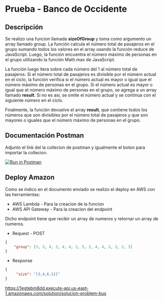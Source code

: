 # Prueba - Banco de Occidente


## Descripción

Se realizo una funcion llamada **sizeOfGroup** y toma como argumento un array llamado group. La función calcula el número total de pasajeros en el grupo sumando todos los valores en el array usando la función reduce de JavaScript. Luego, la función encuentra el número máximo de personas en el grupo utilizando la función Math.max de JavaScript.


La función luego itera sobre cada número del 1 al número total de pasajeros. Si el número total de pasajeros es divisible por el número actual en el ciclo, la función verifica si el número actual es mayor o igual que el número máximo de personas en el grupo. Si el número actual es mayor o igual que el número máximo de personas en el grupo, se agrega a un array llamado **result**. Si no es así, se omite el número actual y se continúa con el siguiente número en el ciclo.

Finalmente, la función devuelve el array **result**, que contiene todos los números que son divisibles por el número total de pasajeros y que son mayores o iguales que el número máximo de personas en el grupo.


## Documentación Postman

Adjunto el link del la collecion de postman y igualmente el boton para importar la collecion.

[![Run in Postman](https://run.pstmn.io/button.svg)](https://documenter.getpostman.com/view/21047963/2s93JtPNxB)


## Deploy Amazon

Como se indico en el documento enviado se realizo el deploy en AWS con las herramientas:

* AWS Lambda - Para la creacion de la funcion
* AWS API Gateway - Para la creacion del endpoint

Dicho endpoint tiene que recibir un array de numeros y retornar un array de numeros.

* Request - POST

```json
{
    "group": [3, 3, 4, 2, 4, 4, 2, 5, 3, 4, 4, 2, 3, 3, 3]
}
```

* Response

```json
{
     "size": "[3,4,6,12]"
}
```


https://1egtebm8dd.execute-api.us-east-1.amazonaws.com/solution/solucion-problem-bus